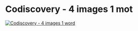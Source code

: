# Codiscovery - 4 images 1 mot

[![Codiscovery - 4 images 1 word](https://img.youtube.com/vi/zacrtTS4DRU/0.jpg)](https://www.youtube.com/watch?v=zacrtTS4DRU)
